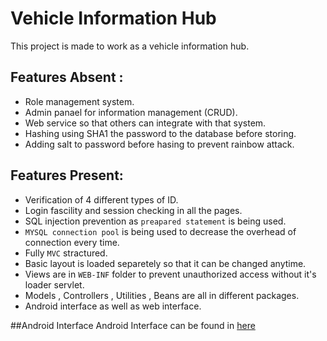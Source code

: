 # Vehicle Information Hub
This project is made to work as a vehicle information hub. 

## Features Absent :
- Role management system.
- Admin panael for information management (CRUD).
- Web service so that others can integrate with that system.
- Hashing using SHA1 the password to the database before storing.
- Adding salt to password before hasing to prevent rainbow attack.


## Features Present:
- Verification of 4 different types of ID.
- Login fascility and session checking in all the pages.
- SQL injection prevention as `preapared statement` is being used.
- `MYSQL connection pool` is being used to decrease the overhead of connection every time.
- Fully `MVC` stractured.
- Basic layout is loaded separetely so that it can be changed anytime.
- Views are in `WEB-INF` folder to prevent unauthorized access without it's loader servlet.
- Models , Controllers , Utilities , Beans are all in different packages.
- Android interface as well as web interface.

##Android Interface
Android Interface can be found in [here](https://github.com/mdsahib/vih/tree/testing/Android%20Interface)
